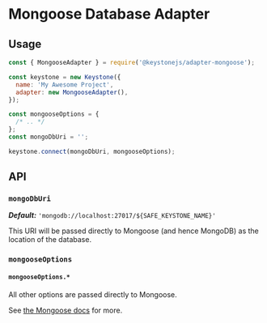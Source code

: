 <!--[meta]
section: Adapters
title: Database Adapter - Mongoose
[meta]-->

# Mongoose Database Adapter

## Usage

```javascript
const { MongooseAdapter } = require('@keystonejs/adapter-mongoose');

const keystone = new Keystone({
  name: 'My Awesome Project',
  adapter: new MongooseAdapter(),
});

const mongooseOptions = {
  /* .. */
};
const mongoDbUri = '';

keystone.connect(mongoDbUri, mongooseOptions);
```

## API

### `mongoDbUri`

_**Default:**_ `'mongodb://localhost:27017/${SAFE_KEYSTONE_NAME}'`

This URI will be passed directly to Mongoose (and hence MongoDB) as the location of the database.

### `mongooseOptions`

#### `mongooseOptions.*`

All other options are passed directly to Mongoose.

See [the Mongoose docs](https://mongoosejs.com/docs/connections.html) for more.
